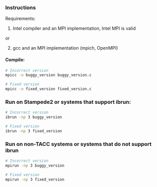 ### Instructions

Requirements:
1. Intel compiler and an MPI implementation, Intel MPI is valid

or

2. gcc and an MPI implementation (mpich, OpenMPI)

#### Compile:

```bash
# Incorrect version
mpicc -o buggy_version buggy_version.c

# Fixed version
mpicc -o fixed_version fixed_version.c
```



### Run on Stampede2 or systems that support ibrun:

```bash
# Incorrect version
ibrun -np 3 buggy_version  

# Fixed version
ibrun -np 3 fixed_version
```


### Run on non-TACC systems or systems that do not support ibrun

```bash
# Incorrect version
mpirun -np 3 buggy_version  

# Fixed version
mpirun -np 3 fixed_version
```
